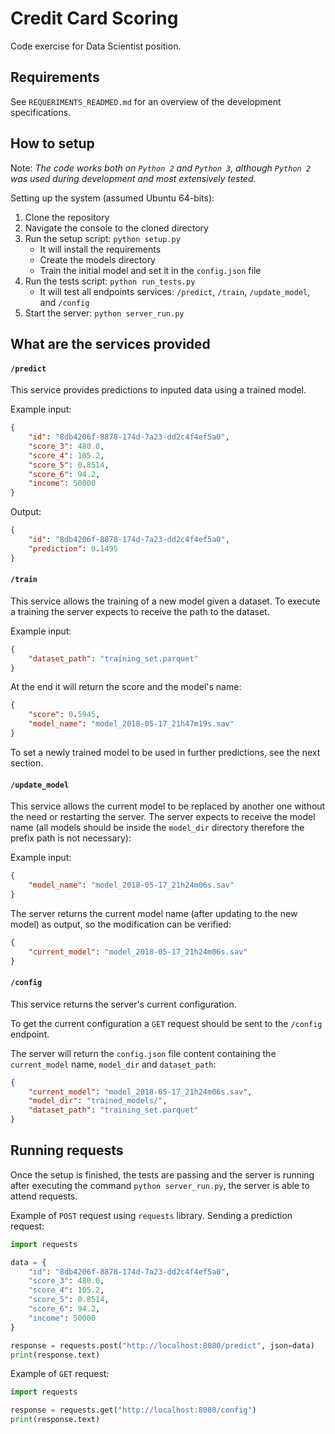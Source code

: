 # Credit Card Scoring

Code exercise for Data Scientist position.

## Requirements

See `REQUERIMENTS_READMED.md` for an overview of the development specifications.

## How to setup

Note: *The code works both on `Python 2` and `Python 3`, although `Python 2` was used during development and most extensively tested.*

Setting up the system (assumed Ubuntu 64-bits):
1. Clone the repository
1. Navigate the console to the cloned directory
1. Run the setup script: `python setup.py`
    - It will install the requirements
    - Create the models directory 
    - Train the initial model and set it in the `config.json` file
1. Run the tests script: `python run_tests.py`
    - It will test all endpoints services: `/predict`, `/train`, `/update_model`, and `/config`
1. Start the server: `python server_run.py`

## What are the services provided

#### **`/predict`**

This service provides predictions to inputed data using a trained model.

Example input:
```json
{
    "id": "8db4206f-8878-174d-7a23-dd2c4f4ef5a0",
    "score_3": 480.0,
    "score_4": 105.2,
    "score_5": 0.8514,
    "score_6": 94.2,
    "income": 50000
}
```

Output:
```json
{
    "id": "8db4206f-8878-174d-7a23-dd2c4f4ef5a0",
    "prediction": 0.1495
}
```

#### **`/train`**

This service allows the training of a new model given a dataset. To execute a training the server expects to receive the path to the dataset.

Example input:
```json
{
    "dataset_path": "training_set.parquet"
}
```

At the end it will return the score and the model's name:
```json
{
    "score": 0.5945,
    "model_name": "model_2018-05-17_21h47m19s.sav"
}
```

To set a newly trained model to be used in further predictions, see the next section.

#### **`/update_model`**

This service allows the current model to be replaced by another one without the need or restarting the server. The server expects to receive the model name (all models should be inside the `model_dir` directory therefore the prefix path is not necessary):

Example input:
```json
{
    "model_name": "model_2018-05-17_21h24m06s.sav"
}
```

The server returns the current model name (after updating to the new model) as output, so the modification can be verified:
```json
{
    "current_model": "model_2018-05-17_21h24m06s.sav"
}
```

#### **`/config`**

This service returns the server's current configuration.

To get the current configuration a `GET` request should be sent to the `/config` endpoint.

The server will return the `config.json` file content containing the `current_model` name, `model_dir` and `dataset_path`:
```json
{
    "current_model": "model_2018-05-17_21h24m06s.sav",
    "model_dir": "trained_models/",
    "dataset_path": "training_set.parquet"
}
```

## Running requests

Once the setup is finished, the tests are passing and the server is running after executing the command `python server_run.py`, the server is able to attend requests.

Example of `POST` request using `requests` library. Sending a prediction request:
```python
import requests

data = {
    "id": "8db4206f-8878-174d-7a23-dd2c4f4ef5a0",
    "score_3": 480.0,
    "score_4": 105.2,
    "score_5": 0.8514,
    "score_6": 94.2,
    "income": 50000
}

response = requests.post("http://localhost:8080/predict", json=data)
print(response.text)
```

Example of `GET` request:
```python
import requests

response = requests.get("http://localhost:8080/config")
print(response.text)
```
